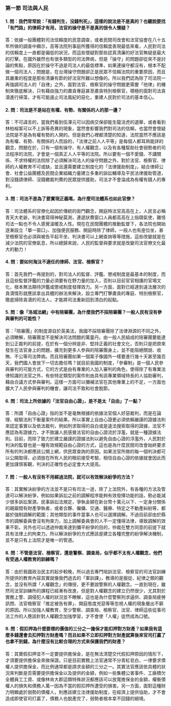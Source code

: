 ### 第一節 司法與人民

#### 1. 問：我們常常說：「有錢判生，沒錢判死」，這樣的說法是不是真的？也聽說要找「有門路」的律師才有用，法官的操守是不是真的很令人懷疑？

   答：依據一般團體對司法信賴度的民意調查，或者民間司改會和法官協會在八十五年所做的調查中顯示，高等法院刑事庭所獲得的信賴度表現最低來看，人民對司法的信賴度上一直都是偏低的狀況，而這些懷疑對那些認真清廉的好法官無疑是最大的打擊。在國外雖然也有很多類型的司法弊病，但是「操守」的問題卻從來不是討論的焦點，原因在於操守不過是司法人的最低標準，如果連操守都沒有，根本不配做一個司法人；問題是，在台灣操守問題卻正是民眾不信賴法院的重要原因，而且其嚴重的程度是那些清廉有節的好法官所難以想像的。所以我們認為除了司法院一再強調司法人的「自律」之外，面對法官、檢察官的操守問題更需要「他律」的機制來徹底解決，只有藉由強力的肅貪專庭甚至肅貪特別檢察官，積極的面對司法貪瀆進行掃蕩，才有可能遏止司法風紀的惡化，重建人民對於司法的基本信心。

#### 2. 問：司法是不是站在有權、有勢、有關係的人的那一邊？
   
   答：不可諱言的，當我們看到伍澤元可以因病交保卻能生龍活虎的選舉，或者看到林柏榕案可以不上訴等奇異的現象，當然會影響我們對司法的信賴，也當然會懷疑法院是不是為有權有勢的人開的。但是我們心裡都清楚的知道，法院當然不應該是為有權、有勢、有關係的人而設的，「法律之前人人平等」是每個人都耳熟能詳的觀念，問題在於，只有一個有操守、有人權觀念，以及有各種幫助社會弱勢者的司法程序的法院，才會是一個真正人人平等的法院。所以要有一個不愛錢、不講關係、不求特權的法院除了必須解決司法人的操守問題之外，對於法官、檢察官、律師的人權教育不可或缺，並且還需要建立制度化的「法律援助制度」，結合律師公會、社會公益團體及民間企業組織力量建立多重的訴訟輔導及平民法律援助管道，對沒錢請律師、沒錢繳裁判費的民眾提供援助，司法才不會淪成為有權有錢人的專利。

#### 3. 問：司法不是為了要實現正義嗎，為什麼司法體系也如此官僚？
   
   答：司法體系的官僚化起因於傳統的衙門觀念，開庭時法官高高在上，人民言必稱青天大老爺，判決書寫得神秘莫測，連遞狀費窗口人員都高高在上指頤氣使，難怪司法一點也不令人感覺溫暖及人性。現在在民間團體的推動監督下，各法院也開始逐漸設立「單一窗口」、加強便民服務、開庭時除了律師，一般人也有座位坐，甚至檢察官也必須與被告平起平坐、判決書可以上網查詢等等措施，這些改變就是在減少法院的官僚氣息，所以總歸來說，人民的監督與要求就是改變司法官僚文化最大的動力！

#### 4. 問：要如何淘汰不適任的律師、法官、檢察官？
   
   答：首先我們一再提到的，對司法人的監督、評鑑、懲戒制度是最基本的制度，而且這些監督評鑑的力量必須要有在野力量的加入，否則以目前官官相護的官場文化，根本無法期待評鑑或懲戒制度發揮效力。另一方面，面對已經達到違法層次的貪瀆情形就應該拿出具體的辦法來解決，設立專門打擊肅貪的專庭、特別檢察官，徹底掃除貪瀆的司法人，才能將司法重新回到清白的起點。

#### 5. 問：像「洛城法網」中有陪審團，為什麼我們不採陪審團？一般人民有沒有參與審判的可能性？
   
   答：「陪審團」的制度源自於英美法，我國不採陪審團除了法律淵源的不同之外，必須瞭解，陪審團並不是解決司法問題的萬靈丹。由一般人民組成的陪審團要能達到公正裁判的前提，在於有一個分辨是非、堅持正義的社會文化，否則只是把原來發生在法官身上的問題，擴充到更多人參與的陪審團身上，並不能阻絕關說、收賄、不公等司法弊病。而且陪審團如果一個案子像國外一樣要進行幾十天甚至幾百天，我們國人會放下一切去擔任嗎？就目前我國的制度，「參審制」是一個人民參與審判的可能方式，它的方式是由有專業的人加入審判的角色，使得除了有專業法律知識的法官之外，有些特定類型的案件則由具有該專業領域特長的人協助審判，藉由合議方式參與審判。這樣一方面可以彌補法官在其他專業上的不足，一方面也擴大了人民參與審判的機會，讓司法不致和社會脫節。

#### 6. 問：司法上所依據的「法官自由心證」，是不是太「自由」了一點？
   
   答：所謂「自由心證」指的並不是毫無根據的依據法官個人好惡裁判，而是在論理、經驗法則下衡量案件的結果。所以事實上自由心證更必須依賴嚴謹的證據法則來認定事實以及依法裁判，例如刑求取得的自白或是違法搜索取得的證據，法官不應認為有證據力，才不致讓人民感覺法官的自由心證流於浮濫，就是一種證據法則。目前，而除了致力於建立嚴謹的證據法則以避免自由心證的浮濫外，人民對於判決的監督也是一種有效規範自由心證的方式，這也是為什麼民間司改會始終要求所有的判決都應該公開上網，供民眾查詢的原因。如果法官所做的每一個判決都可以公開取得，必須放在所有人民的眼前接受考驗，相信自由心證的依據就會因此而更加謹慎客觀，判決的正確性也必定會大大提高。

#### 7. 問：一般人有沒有不用經過法院，就可以有效解決紛爭的方法？
   
   答：其實解決紛爭的方法並不是只有司法一途，除了上法院外，有各種的方法及管道可以解決紛爭，例如如果訴訟之前的調解程序能夠有效發揮功能的話，勢必能減少很多訴訟案源。民事訴訟法規定，爭執金額在新台幣十萬元以下、一定身分關係的親屬間有財產爭執者，或者合夥、僱傭、交通、醫療、特定之不動產糾紛等，都屬於強制調解的範圍；其他類型的事件當事人也可以選擇調解。不過目前卻由於縣市的調解委員會沒有拘束力，加上調解委員會的人不一定懂得法律，導致調解的效果不彰。另外也可以透過仲裁來達到彌平紛爭的目的，仲裁在雙方同意的前提下就具有法律上的拘束力。所以解決紛爭的方式應該是建立各種完整的紛爭解決機制，並不是只有上法院才是唯一的管道。

#### 8. 問：不管是法官、檢察官，還是警察、調查局，似乎都不太有人權觀念，他們有受過人權教育的訓練嗎？
   
   答：由於我國政治民主的起步較晚，所以過去專門培訓法官、檢察官的司法官訓練所提供的教育內容其實就像我們過去的「軍訓課」，教導的是服從、紀律之類的觀念，並沒有所謂「人權觀念」的傳授，更不要說警察的人權觀念。一直到現在，雖然司法官訓練所的課程已經漸有改進，但是對人權觀念的建立仍然很少，尤其對於實務上警、調侵犯人權的狀況並不瞭解，這也是為什麼警察刑求逼供、調查局疲勞訊問、法官檢察官「推定被告有罪」、開庭態度兇惡等等忽視人權的現象層出不窮的原因。所以加強人權教育，至少警察、調查局、檢察官、法官、律師這些從事司法工作的人應該針對人權觀念加強學習，才不會使「人權」徒然成為口號。

#### 9. 問：假扣押為什麼要標的價值的三分之一擔保才能扣押對方財產？如果我有這麼多錢還會去扣押對方財產嗎？而且如果不立即扣押對方財產就算後來官司打贏了也拿不到錢，為什麼沒有比較合理的方式來保護我們的財產？
   
   答：其實假扣押並不一定要提供擔保金，是在無法清楚交代假扣押原因的情形下，才須要提供擔保金來做保證。只是目前實務上法官通常不分青紅皂白，一律要求債權人提供擔保金，而比例通常都是請求金額的三分之一。其實法官應該依具體的狀況來判斷是否需要提供擔保金以及提供的金額，例如一些集體公害事件、工廠積欠全體員工工資、或像林肯大郡這類特殊狀況都應該可以放寬擔保金的金額，權衡債權人的損失和債務人萬一因為不當的假扣押所遭受的損害。另一方面，面對這種財力明顯處於弱勢的債權人，則應該建立法律援助制度，在經濟上提供協助，才不會造成即使官司打贏了，債務人也脫產完了，弱勢者根本拿不回錢的絕境。